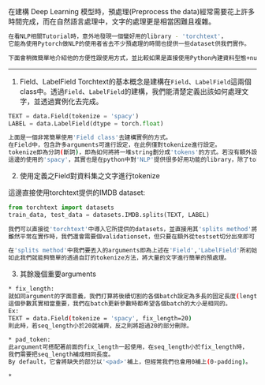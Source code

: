 在建構 Deep Learning 模型時，預處理(Preprocess the data)經常需要花上許多時間完成，而在自然語言處理中，文字的處理更是相當困難且複雜。
```bash
在看NLP相關Tutorial時，意外地發現一個蠻好用的library - 'torchtext'，
它能為使用Pytorch做NLP的使用者省去不少預處理的時間也提供一些dataset供我們實作。

下面會稍微簡單地介紹他的方便性跟使用方式，並比較如果是直接使用Python內建資料型態+numpy、pandas等與之處理起來的差別。
```
------------------------------------------------------------------------------

1. Field、LabelField
Torchtext的基本概念是建構在`Field`、`LabelField`這兩個class中。透過`Field`、`LabelField`的建構，我們能清楚定義出該如何處理文字，並透過實例化去完成。
```python
TEXT = data.Field(tokenize = 'spacy')
LABEL = data.LabelField(dtype = torch.float)
```

```bash
上面是一個非常簡單使用'Field class'去建構實例的方式。
在Field中，包含許多arguments可進行設定，在此例僅對tokenize進行設定。
tokenize即為分詞(斷詞)，即為如何將將一堆string劃分成'tokens'的方式。若沒有額外設定，torchtext之default是根據空格進行切分。
這邊的使用的'spacy'，其實也是在python中對'NLP'提供很多好用功能的library，除了tokenize之外，spacy提供字詞中許多與語言學、ML相關的資訊。
```

2. 使用定義之Field對資料集之文字進行tokenize

這邊直接使用torchtext提供的IMDB dataset:
```python
from torchtext import datasets
train_data, test_data = datasets.IMDB.splits(TEXT, LABEL)
```

```bash
我們可以直接從'torchtext'中導入它所提供的datasets，並直接用其'splits method'將他劃分成訓練及測試集。
雖然平常在實作時，我們還會需要個validationset，但只要在額外從testset切分出來即可！

在'splits method'中我們要丟入的arguments即為上述在'Field','LabelField'所初始化的實例。
如此我們就能夠簡單的透過自訂的tokenize方法，將大量的文字進行簡單的預處理。
```

3. 其餘幾個重要arguments
```bash
* fix_length:
就如同argument的字面意義，我們打算將後續切割的各個batch設定為多長的固定長度(length)？
這個參數其實相當重要，我們在batch更新參數時都希望各個batch的大小是相同的。
Ex:
TEXT = data.Field(tokenize = 'spacy', fix_length=20)
則此時，若seq_length小於20就補齊，反之則將超過20的部分刪除。

* pad_token:
此argument可搭配著前面的fix_length一起使用，在seq_length小於fix_length時，
我們需要把seq_length補成相同長度。
By default，它會將缺失的部分以'<pad>'補上，但經常我們也會用0補上(0-padding)。

* 


```
